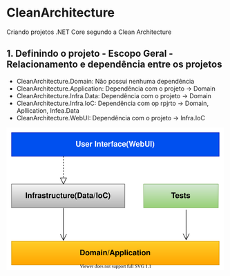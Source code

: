 # CleanArchitecture

Criando projetos .NET Core segundo a Clean Architecture

## 1. Definindo o projeto - Escopo Geral - Relacionamento e dependência entre os projetos

- CleanArchitecture.Domain: Não possui nenhuma dependência
- CleanArchitecture.Application: Dependência com o projeto -> Domain
- CleanArchitecture.Infra.Data: Dependência com o projeto -> Domain
- CleanArchitecture.Infra.IoC: Dependência com op rpjrto -> Domain, Apllication, Infea.Data
- CleanArchitecture.WebUI: Dependência com o projeto -> Infra.IoC

[![Arquitetura do Projeto](https://raw.githubusercontent.com/wandealves/CleanArchitecture/3caf8212e61955e10d310f11ee76cfbf4f464d73/assets/ArquiteturaProjeto.svg "Arquitetura do Projeto")](https://raw.githubusercontent.com/wandealves/CleanArchitecture/3caf8212e61955e10d310f11ee76cfbf4f464d73/assets/ArquiteturaProjeto.svg "Arquitetura do Projeto")

